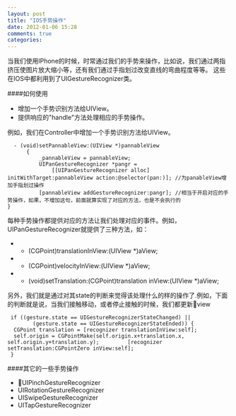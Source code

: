 ```yaml
---
layout: post
title: "IOS手势操作"
date: 2012-01-06 15:28
comments: true
categories: 
---
```


当我们使用IPhone的时候，时常通过我们的手势来操作，比如说，我们通过两指挤压使图片放大缩小等，还有我们通过手指划过改变直线的弯曲程度等等。
这些在IOS中都利用到了UIGestureRecognizer类。

####如何使用

* 增加一个手势识别方法给UIView。
* 提供响应的"handle"方法处理相应的手势操作。

例如，我们在Controller中增加一个手势识别方法给UIView。

```obj-c
  - (void)setPannableView:(UIView *)pannableView      {          _pannableView = pannableView;          UIPanGestureRecognizer *pangr =              [[UIPanGestureRecognizer alloc] initWithTarget:pannableView action:@selector(pan:)]; //为panableView增加手指划过操作          [pannableView addGestureRecognizer:pangr]; //相当于开启对应的手势操作，如果，不增加这句，前面就算实现了对应的方法，也是不会执行的}
```

每种手势操作都提供对应的方法让我们处理对应的事件。例如，UIPanGestureRecognizer就提供了三种方法，如：

* - (CGPoint)translationInView:(UIView *)aView;* - (CGPoint)velocityInView:(UIView *)aView;* - (void)setTranslation:(CGPoint)translation inView:(UIView *)aView;

另外，我们就是通过对其state的判断来觉得该处理什么的样的操作了.例如，下面的判断就是说，当我们接触移动，或者停止接触的时候，我们都更新view

```obj-c
 if ((gesture.state == UIGestureRecognizerStateChanged) ||
        (gesture.state == UIGestureRecognizerStateEnded)) {
  CGPoint translation = [recognizer translationInView:self];  self.origin = CGPointMake(self.origin.x+translation.x, self.origin.y+translation.y);         [recognizer setTranslation:CGPointZero inView:self];
 }
```

####其它的一些手势操作

* UIPinchGestureRecognizer
* UIRotationGestureRecognizer
* UISwipeGestureRecognizer
* UITapGestureRecognizer



